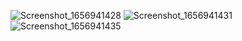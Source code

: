 ![Screenshot_1656941428](https://user-images.githubusercontent.com/86048832/177165272-1ff97050-20fa-4d61-ab26-4ad12c41fd6c.png)
![Screenshot_1656941431](https://user-images.githubusercontent.com/86048832/177165289-b694839b-74d0-475c-86d9-21bccdc831e8.png)
![Screenshot_1656941435](https://user-images.githubusercontent.com/86048832/177165293-602f419e-52b8-4a59-8770-d5c145b07443.png)
